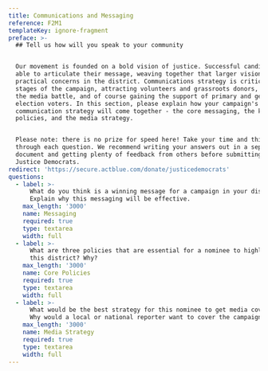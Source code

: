 ```yaml
---
title: Communications and Messaging
reference: F2M1
templateKey: ignore-fragment
preface: >-
  ## Tell us how will you speak to your community


  Our movement is founded on a bold vision of justice. Successful candidates are
  able to articulate their message, weaving together that larger vision with
  practical concerns in the district. Communications strategy is critical at all
  stages of the campaign, attracting volunteers and grassroots donors, winning
  the media battle, and of course gaining the support of primary and general
  election voters. In this section, please explain how your campaign's
  communication strategy will come together - the core messaging, the key
  policies, and the media strategy. 


  Please note: there is no prize for speed here! Take your time and think
  through each question. We recommend writing your answers out in a separate
  document and getting plenty of feedback from others before submitting to
  Justice Democrats.
redirect: 'https://secure.actblue.com/donate/justicedemocrats'
questions:
  - label: >-
      What do you think is a winning message for a campaign in your district?
      Explain why this messaging will be effective.
    max_length: '3000'
    name: Messaging
    required: true
    type: textarea
    width: full
  - label: >-
      What are three policies that are essential for a nominee to highlight in
      this district? Why?
    max_length: '3000'
    name: Core Policies
    required: true
    type: textarea
    width: full
  - label: >-
      What would be the best strategy for this nominee to get media coverage?
      Why would a local or national reporter want to cover the campaign?
    max_length: '3000'
    name: Media Strategy
    required: true
    type: textarea
    width: full
---
```


